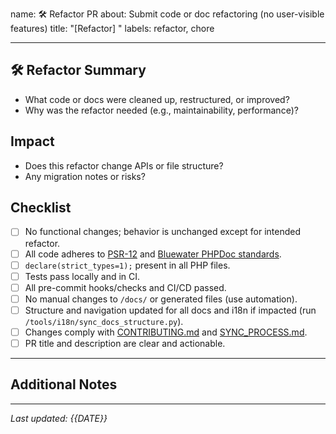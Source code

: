 name: 🛠️ Refactor PR
about: Submit code or doc refactoring (no user-visible features)
title: "[Refactor] <your-title-here>"
labels: refactor, chore

---

## 🛠️ Refactor Summary

- What code or docs were cleaned up, restructured, or improved?
- Why was the refactor needed (e.g., maintainability, performance)?

## Impact

- Does this refactor change APIs or file structure?
- Any migration notes or risks?

## Checklist

- [ ] No functional changes; behavior is unchanged except for intended refactor.
- [ ] All code adheres to [PSR-12](https://www.php-fig.org/psr/psr-12/) and [Bluewater PHPDoc standards](../../docs/en/contribute/phpdoc.md).
- [ ] `declare(strict_types=1);` present in all PHP files.
- [ ] Tests pass locally and in CI.
- [ ] All pre-commit hooks/checks and CI/CD passed.
- [ ] No manual changes to `/docs/` or generated files (use automation).
- [ ] Structure and navigation updated for all docs and i18n if impacted (run `/tools/i18n/sync_docs_structure.py`).
- [ ] Changes comply with [CONTRIBUTING.md](../../CONTRIBUTING.md) and [SYNC_PROCESS.md](../../SYNC_PROCESS.md).
- [ ] PR title and description are clear and actionable.

---

## Additional Notes

<!-- Screenshots, rendered output, or reviewer notes. -->

---

*Last updated: {{DATE}}*
